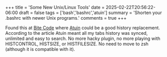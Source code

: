 +++
title = 'Some New Unix/Linux Tools'
date = 2025-02-22T20:56:22-06:00
draft = false
tags = ['bash','bashrc','atuin']
summary = 'Shorten your .bashrc with newer Unix programs.'
comments = true
+++

Found this at [Bite Code](https://www.bitecode.dev/p/slashing-my-bashrc-in-half)
where [Atuin](https://atuin.sh/) could be a good history replacement.
According to the article Atuin meant all my tabs history was synced, unlimited
and easy to search.
No more hacky plugin, no more playing with HISTCONTROL, HISTSIZE, or HISTFILESIZE.
No need to move to zsh (although it is compatible with it).
